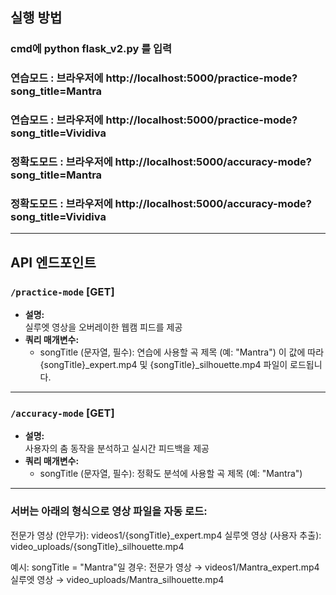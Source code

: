 ## 실행 방법

### cmd에 python flask_v2.py 를 입력  
### **연습모드** : 브라우저에 http://localhost:5000/practice-mode?song_title=Mantra
### **연습모드** : 브라우저에 http://localhost:5000/practice-mode?song_title=Vividiva

### **정확도모드** : 브라우저에 http://localhost:5000/accuracy-mode?song_title=Mantra
### **정확도모드** : 브라우저에 http://localhost:5000/accuracy-mode?song_title=Vividiva

---

## API 엔드포인트

### `/practice-mode` [GET]
- **설명:**  
  실루엣 영상을 오버레이한 웹캠 피드를 제공
- **쿼리 매개변수:**  
  - songTitle (문자열, 필수): 연습에 사용할 곡 제목 (예: "Mantra")
이 값에 따라 {songTitle}_expert.mp4 및 {songTitle}_silhouette.mp4 파일이 로드됩니다.

---

### `/accuracy-mode` [GET]
- **설명:**  
  사용자의 춤 동작을 분석하고 실시간 피드백을 제공
- **쿼리 매개변수:**  
  - songTitle (문자열, 필수): 정확도 분석에 사용할 곡 제목 (예: "Mantra")

---

### 서버는 아래의 형식으로 영상 파일을 자동 로드:

전문가 영상 (안무가): videos1/{songTitle}_expert.mp4
실루엣 영상 (사용자 추출): video_uploads/{songTitle}_silhouette.mp4

예시:
songTitle = "Mantra"일 경우:
 전문가 영상 → videos1/Mantra_expert.mp4
 실루엣 영상 → video_uploads/Mantra_silhouette.mp4
